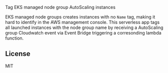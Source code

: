 Tag EKS managed node group AutoScaling instances

EKS managed node groups creates instances with no `Name` tag, making it hard to identify in the AWS management console. This serverless app tags all launched instances with the node group name by receiving a AutoScaling group Cloudwatch event via Event Bridge triggering a corresonding lambda function.

## License
MIT
